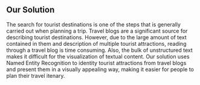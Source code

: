 
## Our Solution
The search for tourist destinations is one of the steps that is generally carried out when planning a trip. Travel blogs are a significant source for describing tourist destinations. However, due to the large amount of text contained in them and description of multiple tourist attractions, reading through a travel blog is time consuming.  Also, the bulk of unstructured text makes it difficult for the visualization of textual content. 
Our solution uses Named Entity Recognition to identity tourist attractions from travel blogs and present them in a visually appealing way, making it easier for people to plan their travel itenary.
